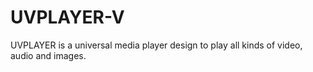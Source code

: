 # UVPLAYER-V
UVPLAYER is a universal media player design to play all kinds of video, audio and images.
